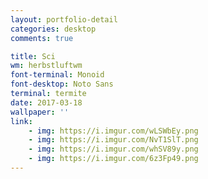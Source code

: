 ```yaml
---
layout: portfolio-detail
categories: desktop
comments: true

title: Sci
wm: herbstluftwm
font-terminal: Monoid
font-desktop: Noto Sans
terminal: termite
date: 2017-03-18
wallpaper: ''
link:
    - img: https://i.imgur.com/wLSWbEy.png
    - img: https://i.imgur.com/NvT1SlT.png
    - img: https://i.imgur.com/whSV89y.png
    - img: https://i.imgur.com/6z3Fp49.png
---
```

